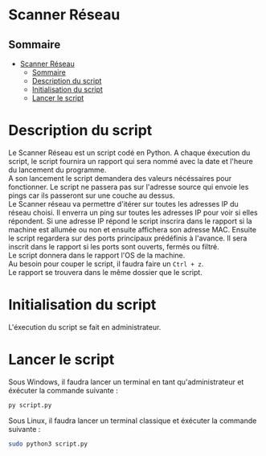 # Scanner Réseau

## Sommaire

- [Scanner Réseau](#scanner-réseau)
  - [Sommaire](#sommaire)
  - [Description du script](#description-du-script)
  - [Initialisation du script](#initialisation-du-script)
  - [Lancer le script](#lancer-le-script)

# Description du script
Le Scanner Réseau est un script codé en Python.
A chaque éxecution du script, le script fournira un rapport qui sera nommé avec la date et l'heure du lancement du programme.<br/>
A son lancement le script demandera des valeurs nécéssaires pour fonctionner.
Le script ne passera pas sur l'adresse source qui envoie les pings car ils passeront sur une couche au dessus.<br/>
Le Scanner réseau va permettre d'itérer sur toutes les adresses IP du réseau choisi. Il enverra un ping sur toutes les adresses IP pour voir si elles répondent. Si une adresse IP répond le script inscrira dans le rapport si la machine est allumée ou non et ensuite affichera son adresse MAC.
Ensuite le script regardera sur des ports principaux prédéfinis à l'avance. Il sera inscrit dans le rapport si les ports sont ouverts, fermés ou filtré.<br/>
Le script donnera dans le rapport l'OS de la machine.<br/>
Au besoin pour couper le script, il faudra faire un `Ctrl + z`.<br/>
Le rapport se trouvera dans le même dossier que le script.

# Initialisation du script
L'éxecution du script se fait en administrateur.

# Lancer le script
Sous Windows, il faudra lancer un terminal en tant qu'administrateur et éxécuter la commande suivante : 
```bash
py script.py
```

Sous Linux, il faudra lancer un terminal classique et éxécuter la commande suivante : 
```bash
sudo python3 script.py
```


